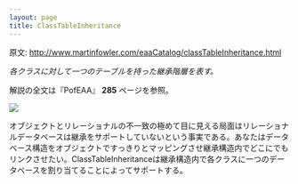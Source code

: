 ```yaml
---
layout: page
title: ClassTableInheritance
---
```


原文: http://www.martinfowler.com/eaaCatalog/classTableInheritance.html

*各クラスに対して一つのテーブルを持った継承階層を表す。*

解説の全文は『PofEAA』 **285** ページを参照。

![](http://www.martinfowler.com/eaaCatalog/classInheritanceTableSketch.gif)

オブジェクトとリレーショナルの不一致の極めて目に見える局面はリレーショナルデータベースは継承をサポートしていないという事実である。あなたはデータベース構造をオブジェクトですっきりとマッピングさせ継承構造内でどこにでもリンクさせたい。ClassTableInheritanceは継承構造内で各クラスに一つのデータベースを割り当てることによってサポートする。

